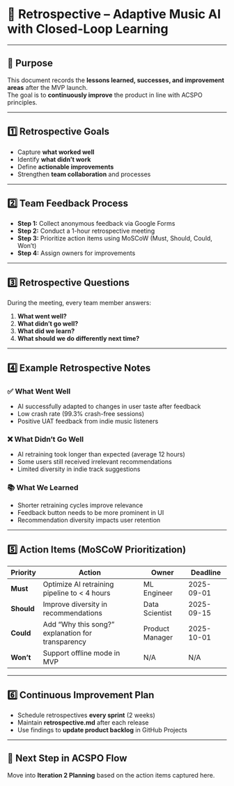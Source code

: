 # 🔄 Retrospective – Adaptive Music AI with Closed-Loop Learning

---

## 🎯 Purpose
This document records the **lessons learned, successes, and improvement areas** after the MVP launch.  
The goal is to **continuously improve** the product in line with ACSPO principles.

---

## 1️⃣ Retrospective Goals
- Capture **what worked well**
- Identify **what didn’t work**
- Define **actionable improvements**
- Strengthen **team collaboration** and processes

---

## 2️⃣ Team Feedback Process
- **Step 1:** Collect anonymous feedback via Google Forms
- **Step 2:** Conduct a 1-hour retrospective meeting
- **Step 3:** Prioritize action items using MoSCoW (Must, Should, Could, Won’t)
- **Step 4:** Assign owners for improvements

---

## 3️⃣ Retrospective Questions
During the meeting, every team member answers:
1. **What went well?**
2. **What didn’t go well?**
3. **What did we learn?**
4. **What should we do differently next time?**

---

## 4️⃣ Example Retrospective Notes

### ✅ What Went Well
- AI successfully adapted to changes in user taste after feedback
- Low crash rate (99.3% crash-free sessions)
- Positive UAT feedback from indie music listeners

### ❌ What Didn’t Go Well
- AI retraining took longer than expected (average 12 hours)
- Some users still received irrelevant recommendations
- Limited diversity in indie track suggestions

### 📚 What We Learned
- Shorter retraining cycles improve relevance
- Feedback button needs to be more prominent in UI
- Recommendation diversity impacts user retention

---

## 5️⃣ Action Items (MoSCoW Prioritization)

| Priority | Action | Owner | Deadline |
|----------|--------|-------|----------|
| **Must** | Optimize AI retraining pipeline to < 4 hours | ML Engineer | 2025-09-01 |
| **Should** | Improve diversity in recommendations | Data Scientist | 2025-09-15 |
| **Could** | Add “Why this song?” explanation for transparency | Product Manager | 2025-10-01 |
| **Won’t** | Support offline mode in MVP | N/A | N/A |

---

## 6️⃣ Continuous Improvement Plan
- Schedule retrospectives **every sprint** (2 weeks)
- Maintain **retrospective.md** after each release
- Use findings to **update product backlog** in GitHub Projects

---

## 📌 Next Step in ACSPO Flow
Move into **Iteration 2 Planning** based on the action items captured here.
